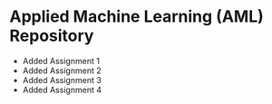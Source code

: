 # Applied Machine Learning (AML) Repository

* Added Assignment 1
* Added Assignment 2
* Added Assignment 3
* Added Assignment 4